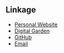 ## Linkage

- [Personal Website](https://wiljam144.github.io/digital-garden)
- [Digital Garden](https://wiljam144.github.io/digital-garden)
- [GitHub](https://github.com/wiljam144/courier)
- [Email](mailto:wiljam1444@gmail.com?subject=Contact)
